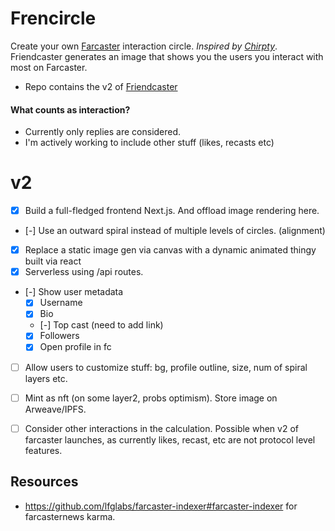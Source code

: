 # Frencircle

Create your own [Farcaster](https://farcaster.xyz) interaction circle. *Inspired by [Chirpty](https://chirpty.com/)*. Friendcaster generates an image that shows you the users you interact with most on Farcaster.

- Repo contains the v2 of [Friendcaster](https://github.com/yashkarthik/friendcaster)


#### What counts as interaction?
- Currently only replies are considered.
- I'm actively working to include other stuff (likes, recasts etc)

# v2
- [x] Build a full-fledged frontend Next.js. And offload image rendering here.
- [-] Use an outward spiral instead of multiple levels of circles. (alignment)
- [x] Replace a static image gen via canvas with a dynamic animated thingy built via react
- [x] Serverless using /api routes.
- [-] Show user metadata
  - [x] Username
  - [x] Bio
  - [-] Top cast (need to add link)
  - [x] Followers
  - [x] Open profile in fc
- [ ] Allow users to customize stuff: bg, profile outline, size, num of spiral layers etc.
- [ ] Mint as nft (on some layer2, probs optimism). Store image on Arweave/IPFS.

- [ ] Consider other interactions in the calculation. Possible when v2 of farcaster launches, as currently likes, recast, etc are not protocol level features.

## Resources
- https://github.com/lfglabs/farcaster-indexer#farcaster-indexer for farcasternews karma.
